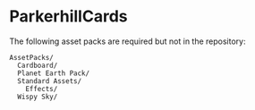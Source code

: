# ParkerhillCards

The following asset packs are required but not in the repository:
```
AssetPacks/
  Cardboard/
  Planet Earth Pack/
  Standard Assets/
    Effects/
  Wispy Sky/
```
